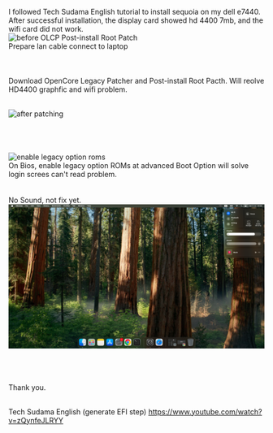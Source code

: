 I followed Tech Sudama English tutorial to install sequoia on my dell e7440. After successful installation, the display card showed hd 4400 7mb, and the wifi card did not work.
<br/>![before OLCP Post-install Root Patch](https://github.com/onethings/dell-e7440-install-sequoia-efi/blob/master/before%20root%20patching.jpg)
<br/>Prepare lan cable connect to laptop
<br/><br/><br/>
<br/>Download OpenCore Legacy Patcher and Post-install Root Pacth. Will reolve HD4400 graphfic and wifi problem.

<br/>![after patching](https://github.com/onethings/dell-e7440-install-sequoia-efi/blob/master/after%20root%20patching.jpg)
<br/>
<br/><br/><br/>
<br/>![enable legacy option roms](https://github.com/onethings/dell-e7440-install-sequoia-efi/blob/master/enable%20legacy%20option.jpg)
<br/>On Bios, enable legacy option ROMs at advanced Boot Option will solve login screes can't read problem.
<br/>
<br/>
<br/>No Sound, not fix yet.
<br/>![nosund](https://github.com/onethings/dell-e7440-install-sequoia-efi/blob/master/no-sound.png)

<br/><br/>
<br/>Thank you.

<br/>Tech Sudama English (generate EFI step)
https://www.youtube.com/watch?v=zQynfeJLRYY
